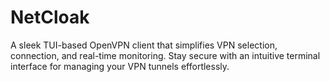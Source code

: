 # NetCloak
A sleek TUI-based OpenVPN client that simplifies VPN selection, connection, and real-time monitoring. Stay secure with an intuitive terminal interface for managing your VPN tunnels effortlessly. 
